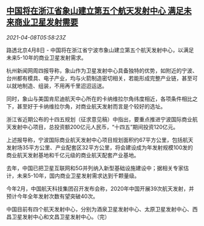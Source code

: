 <!--1617863462000-->
[中国将在浙江省象山建立第五个航天发射中心 满足未来商业卫星发射需要](https://cn.reuters.com/article/china-xiangshan-space-center-0408-idCNKBS2BV0ML)
------

<div><i>2021-04-08T05:58:23Z</i></div><p>路透北京4月8日 - 中国将在浙江省宁波市象山建立第五个航天发射中心，以满足未来5-10年的商业卫星发射需求。</p><p>杭州新闻网周四报导称，象山作为卫星发射中心具备独特的优势，如附近的宁波、台州都有模具、电子产业，均与火箭制造密切相关，若能形成完整产业链，甚至可以就地制造、组装，不用再千里迢迢运送。</p><p>同时，象山与美国肯尼迪航天中心所在的卡纳维拉尔角纬度相近，各项条件相比之下，甚至好于卡纳维拉尔角，对商业航天发射而言是个较好的选址。</p><p>浙江省近期公布的十四五规划（征求意见稿）中指出，要重点推进宁波国际商业航天发射中心项目，总投资额200亿元人民币，“十四五”期间投资120亿元。</p><p>上述报导称，宁波国际商业航天发射中心项目规划面积约67平方公里，包括航天发射场35平方公里、产业配套区32平方公里，将会建设成为年发射规模100发的商业航天发射基地和千亿元级的商业航天配套产业基地。</p><p>去年，中国已把卫星互联网和5G并列纳入新型基础设施建设中；据相关专家估计，未来5-10年，国内商业卫星发射需求达到千颗量级。</p><p>今年2月，中国航天科技集团召开发布会称，2020年中国开展39次航天发射，并预计今年全年发射次数有望突破40次。</p><p>中国目前有四个航天发射中心，分别为酒泉卫星发射中心、太原卫星发射中心、西昌卫星发射中心和文昌卫星发射中心。（完）</p>
